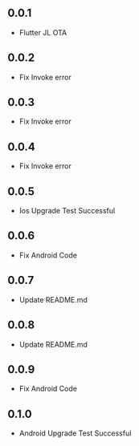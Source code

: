 ## 0.0.1

- Flutter JL OTA

## 0.0.2

- Fix Invoke error

## 0.0.3

- Fix Invoke error

## 0.0.4

- Fix Invoke error

## 0.0.5

- Ios Upgrade Test Successful

## 0.0.6

- Fix Android Code

## 0.0.7

- Update README.md

## 0.0.8

- Update README.md

## 0.0.9

- Fix Android Code

## 0.1.0

- Android Upgrade Test Successful